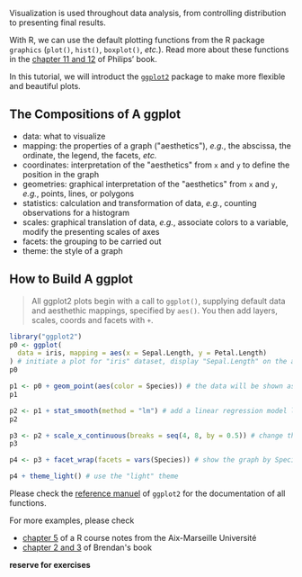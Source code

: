 <!-- ## Visualization with ggplot2 -->

Visualization is used throughout data analysis, from controlling distribution to presenting final results.

With R, we can use the default plotting functions from the R package <code>graphics</code>
(`plot()`, `hist()`, `boxplot()`, *etc.*).
Read more about these functions in the [chapter 11 and 12](https://bookdown.org/ndphillips/YaRrr/plotting1.html) of Philips’ book.

In this tutorial, we will introduct the <code>[ggplot2](https://ggplot2.tidyverse.org/index.html)</code> package to make more flexible and beautiful plots.

## The Compositions of A ggplot

* data: what to visualize
* mapping: the properties of a graph ("aesthetics"), *e.g.*, the abscissa, the ordinate, the legend, the facets, *etc.*
* coordinates: interpretation of the "aesthetics" from `x` and `y` to define the position in the graph
* geometries: graphical interpretation of the "aesthetics" from `x` and `y`, *e.g.*, points, lines, or polygons
* statistics: calculation and transformation of data, *e.g.*, counting observations for a histogram
* scales: graphical translation of data, *e.g.*, associate colors to a variable, modify the presenting scales of axes
* facets: the grouping to be carried out
* theme: the style of a graph

## How to Build A ggplot

> All ggplot2 plots begin with a call to `ggplot()`, supplying default data and aesthethic mappings, specified by `aes()`. You then add layers, scales, coords and facets with `+`.

```r
library("ggplot2")
p0 <- ggplot(
  data = iris, mapping = aes(x = Sepal.Length, y = Petal.Length)
) # initiate a plot for "iris" dataset, display "Sepal.Length" on the abscissa and "Petal.Length" on the ordinate
p0

p1 <- p0 + geom_point(aes(color = Species)) # the data will be shown as dots in the graph
p1

p2 <- p1 + stat_smooth(method = "lm") # add a linear regression model line calculated based on x and y
p2

p3 <- p2 + scale_x_continuous(breaks = seq(4, 8, by = 0.5)) # change the breaks' position
p3

p4 <- p3 + facet_wrap(facets = vars(Species)) # show the graph by Species

p4 + theme_light() # use the "light" theme
```

Please check the [reference manuel](https://ggplot2.tidyverse.org/reference/index.html) of `ggplot2` for the documentation of all functions.

For more examples, please check 
- [chapter 5](https://egallic.fr/Enseignement/R/Book/graphiques.html) of a R course notes from the Aix-Marseille Université
- [chapter 2 and 3](https://bookdown.org/ansellbr/WEHI_tidyR_course_book/making-beautiful-plots.html) of Brendan's book


**reserve for exercises**